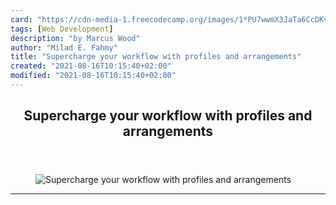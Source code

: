 ```yaml
---
card: "https://cdn-media-1.freecodecamp.org/images/1*PU7wwmX3JaTa6CcDKvSwpA.jpeg"
tags: [Web Development]
description: "by Marcus Wood"
author: "Milad E. Fahmy"
title: "Supercharge your workflow with profiles and arrangements"
created: "2021-08-16T10:15:40+02:00"
modified: "2021-08-16T10:15:40+02:00"
---
```

<div class="site-wrapper">
<main id="site-main" class="site-main outer">
<div class="inner">
<article class="post-full post tag-web-development tag-front-end-development tag-tech tag-programming tag-productivity ">
<header class="post-full-header">
<h1 class="post-full-title">Supercharge your workflow with profiles and arrangements</h1>
</header>
<figure class="post-full-image">
<picture>
<source media="(max-width: 700px)" sizes="1px" srcset="data:image/gif;base64,R0lGODlhAQABAIAAAAAAAP///yH5BAEAAAAALAAAAAABAAEAAAIBRAA7 1w">
<source media="(min-width: 701px)" sizes="(max-width: 800px) 400px,
(max-width: 1170px) 700px,
1400px" srcset="https://cdn-media-1.freecodecamp.org/images/1*PU7wwmX3JaTa6CcDKvSwpA.jpeg 300w,
https://cdn-media-1.freecodecamp.org/images/1*PU7wwmX3JaTa6CcDKvSwpA.jpeg 600w,
https://cdn-media-1.freecodecamp.org/images/1*PU7wwmX3JaTa6CcDKvSwpA.jpeg 1000w,
https://cdn-media-1.freecodecamp.org/images/1*PU7wwmX3JaTa6CcDKvSwpA.jpeg 2000w">
<img onerror="this.style.display='none'" src="https://cdn-media-1.freecodecamp.org/images/1*PU7wwmX3JaTa6CcDKvSwpA.jpeg" alt="Supercharge your workflow with profiles and arrangements">
</picture>
</figure>
<section class="post-full-content">
<div class="post-content medium-migrated-article">
</div>
<hr>
</section>
</article>
</div>
</main>
</div>
<!-- Google Tag Manager (noscript) -->
<!-- End Google Tag Manager (noscript) -->
